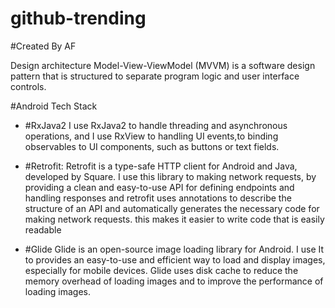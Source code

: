 # github-trending
#Created By AF


Design architecture
Model-View-ViewModel (MVVM) is a software design pattern that is structured to separate program logic and user interface controls.

#Android Tech Stack
 
 - #RxJava2
   I use RxJava2 to handle threading and asynchronous operations, 
   and I use RxView to handling UI events,to binding observables to UI components, such as buttons or text fields.

 - #Retrofit:
   Retrofit is a type-safe HTTP client for Android and Java, developed by Square. 
   I use this library to making network requests, by providing a clean and easy-to-use API for defining 
   endpoints and handling responses and retrofit uses annotations to describe the structure of an API and automatically
   generates the necessary code for making network requests. this makes it easier to write code that is easily readable

 - #Glide
   Glide is an open-source image loading library for Android. I use It to provides an easy-to-use and efficient way to load and display images,
   especially for mobile devices. 
   Glide uses disk cache to reduce the memory overhead of loading images and to improve the performance of loading images.
